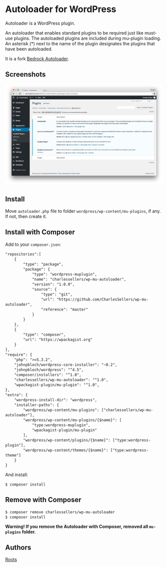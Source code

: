 # Autoloader for WordPress

Autoloader is a WordPress plugin.

An autoloader that enables standard plugins to be required just like must-use plugins. The autoloaded plugins are included during mu-plugin loading. An asterisk (\*) next to the name of the plugin designates the plugins that have been autoloaded.

It is a fork [Bedrock Autoloader](https://github.com/roots/bedrock/blob/master/web/app/mu-plugins/bedrock-autoloader.php).

## Screenshots

![Autoloader for WordPress](screenshot.png)

## Install

Move `autoloader.php` file to folder `wordpress/wp-content/mu-plugins`, if any. If not, then create it.

## Install with Composer

Add to your `composer.json`:

```
"repositories":[
    {
        "type": "package",
        "package": {
            "type": "wordpress-muplugin",
            "name": "charlessellers/wp-mu-autoloader",
            "version": "1.0.0",
            "source": {
                "type": "git",
                "url": "https://github.com/CharlesSellers/wp-mu-autoloader",
                "reference": "master"
            }
        }
    },
    {
        "type": "composer",
        "url": "https://wpackagist.org"
    }
],
"require": {
    "php": ">=5.3.2",
    "johnpbloch/wordpress-core-installer": "~0.2",
    "johnpbloch/wordpress": "^4.5",
    "composer/installers": "^1.0",
    "charlessellers/wp-mu-autoloader": "^1.0",
    "wpackagist-plugin/mu-plugin": "^1.0",
},
"extra": {
    "wordpress-install-dir": "wordpress",
    "installer-paths": {
        "wordpress/wp-content/mu-plugins": ["charlessellers/wp-mu-autoloader"],
        "wordpress/wp-content/mu-plugins/{$name}": [
            "type:wordpress-muplugin",
            "wpackagist-plugin/mu-plugin"
        ],
        "wordpress/wp-content/plugins/{$name}": ["type:wordpress-plugin"],
        "wordpress/wp-content/themes/{$name}": ["type:wordpress-theme"]
    }
}
```

And install:

```
$ composer install
```

## Remove with Composer

```
$ composer remove charlessellers/wp-mu-autoloader
$ composer install
```

**Warning! If you remove the Autoloader with Composer, removed all `mu-plugins` folder.**

## Authors

[Roots](https://roots.io/)
